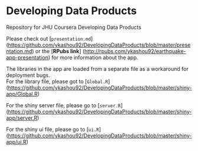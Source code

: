 # Developing Data Products
Repository for JHU Coursera Developing Data Products

Please check out [`presentation.md`] (https://github.com/ykashou92/DevelopingDataProducts/blob/master/presentation.md) or the [**RPubs link**] (http://rpubs.com/ykashou92/earthquake-app-presentation) for more information about the app.

The libraries in the app are loaded from a separate file as a workaround for deployment bugs.  
For the library file, please got to [`Global.R`] (https://github.com/ykashou92/DevelopingDataProducts/blob/master/shiny-app/Global.R)

For the shiny server file, please go to [`server.R`] (https://github.com/ykashou92/DevelopingDataProducts/blob/master/shiny-app/server.R)

For the shiny ui file, please go to [`ui.R`] (https://github.com/ykashou92/DevelopingDataProducts/blob/master/shiny-app/ui.R)

